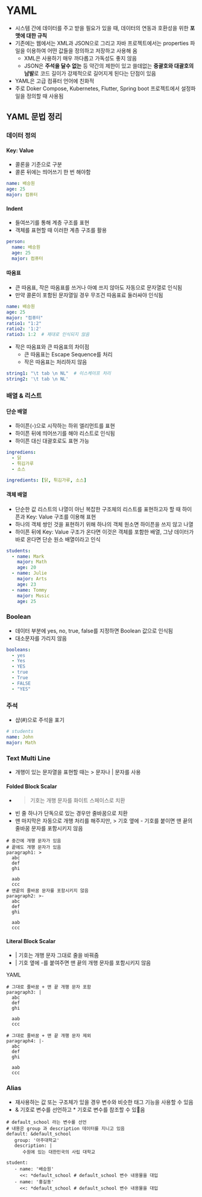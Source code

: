 # YAML

- 시스템 간에 데이터를 주고 받을 필요가 있을 때, 데이터의 연동과 호환성을 위한 **포맷에 대한 규칙**
- 기존에는 웹에서는 XML과 JSON으로 그리고 자바 프로젝트에서는 properties 파일을 이용하여 어떤 값들을 정의하고 저장하고 사용해 옴
	- XML은 사용하기 매우 까다롭고 가독성도 좋지 않음
	- JSON은 **주석을 달수 없는** 등 약간의 제한이 있고 쓸데없는 **중괄호와 대괄호의 남발**로 코드 길이가 강제적으로 길어지게 된다는 단점이 있음
- YAML은 고급 컴퓨터 언어에 친화적
- 주로 Doker Compose, Kubernetes, Flutter, Spring boot 프로젝트에서 설정파일을 정의할 때 사용됨

## YAML 문법 정리

### 데이터 정의
#### Key: Value
- 콜론을 기준으로 구분
- 콜론 뒤에는 띄어쓰기 한 번 해야함

```yaml
name: 배승원
age: 25
major: 컴퓨터
```

#### Indent
- 들여쓰기를 통해 계층 구조를 표현
- 객체를 표현할 때 이러한 계층 구조를 활용 

```yaml
person:
  name: 배승원
  age: 25
  major: 컴퓨터
```

#### 따옴표
- 큰 따옴표, 작은 따옴표를 쓰거나 아예 쓰지 않아도 자동으로 문자열로 인식됨
- 만약 콜론이 포함된 문자열일 경우 무조건 따옴표료 둘러싸야 인식됨

```yaml
name: 배승원
age: 25
major: "컴퓨터"
ratio1: "1:2"
ratio2: '1:2'
ratio3: 1:2  # 제대로 인식되지 않음
```

- 작은 따옴표와 큰 따옴표의 차이점
	- 큰 따옴표는 Escape Sequence를 처리
	- 작은 따옴표는 처리하지 않음

```yaml
string1: "\t tab \n NL"  # 이스케이프 처리
string2: '\t tab \n NL'
```

### 배열 & 리스트
#### 단순 배열
- 하이픈(-)으로 시작하는 하위 엘리먼트를 표현
- 하이픈 뒤에 띄어쓰기를 해야 리스트로 인식됨
- 하이픈 대신 대괄호로도 표현 가능

```yaml
ingrediens:
  - 닭
  - 튀김가루
  - 소스

ingredients: [닭, 튀김가루, 소스]
```

#### 객체 배열
- 단순한 값 리스트의 나열이 아닌 복잡한 구조체의 리스트를 표현하고자 할 때 하이픈과 Key: Value 구조를 이용해 표현
- 하나의 객체 쌍인 것을 표현하기 위해 하나의 객체 원소면 하이픈을 쓰지 않고 나열
- 하이픈 뒤에 Key: Value 구조가 온다면 이것은 객체를 포함한 배열, 그냥 데이터가 바로 온다면 단순 원소 배열이라고 인식

```yaml
students:
  - name: Mark
    major: Math
    age: 20
  - name: Julie
    major: Arts
    age: 23
  - name: Tommy
    major: Music
    age: 25
```

### Boolean

- 데이터 부분에 yes, no, true, false를 지정하면 Boolean 값으로 인식됨
- 대소문자를 가리지 않음

```yaml
booleans:
  - yes
  - Yes
  - YES
  - true
  - True
  - FALSE
  - "YES"
```

### 주석

- 샵(#)으로 주석을 표기

```yaml
# students
name: John
major: Math
```

### Text Multi Line

- 개행이 있는 문자열을 표현할 때는 > 문자나 | 문자를 사용

#### Folded Block Scalar
- > 기호는 개행 문자를 화이트 스페이스로 치환
- 빈 줄 하나가 단독으로 있는 경우만 줄바꿈으로 치환
- 맨 마지막은 자동으로 개행 처리를 해주지만, > 기호 옆에 - 기호를 붙이면 맨 끝의 줄바꿈 문자를 포함시키지 않음

```
# 중간에 개행 문자가 있음
# 끝에도 개행 문자가 있음
paragraph1: >
  abc
  def
  ghi

  aab
  ccc
# 맨끝의 줄바꿈 문자를 포함시키지 않음
paragraph2: >-
  abc
  def
  ghi

  aab
  ccc
```

#### Literal Block Scalar
- | 기호는 개행 문자 그대로 줄을 바꿔줌
- | 기호 옆에 -를 붙여주면 맨 끝의 개행 문자를 포함시키지 않음

YAML

```
# 그대로 줄바꿈 + 맨 끝 개행 문자 포함
paragraph3: |
  abc
  def
  ghi

  aab
  ccc

# 그대로 줄바꿈 + 맨 끝 개행 문자 제외
paragraph4: |-
  abc
  def
  ghi

  aab
  ccc
```

### Alias

- 재사용하는 값 또는 구조체가 있을 경우 변수와 비슷한 태그 기능을 사용할 수 있음
- & 기호로 변수를 선언하고 \* 기호로 변수를 참조할 수 있음

```
# default_school 라는 변수를 선언
# 내용은 group 과 description 데이터를 지니고 있음
default: &default_school
   group: '아주대학교'
   description: |
      수원에 있는 대한민국의 사립 대학교

student:
   - name: '배승원'
     <<: *default_school # default_school 변수 내용물을 대입
   - name: '홍길동'
     <<: *default_school # default_school 변수 내용물을 대입
```
